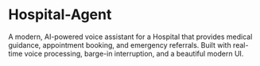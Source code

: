 # Hospital-Agent
A modern, AI-powered voice assistant for a Hospital that provides medical guidance, appointment booking, and emergency referrals. Built with real-time voice processing, barge-in interruption, and a beautiful modern UI.
